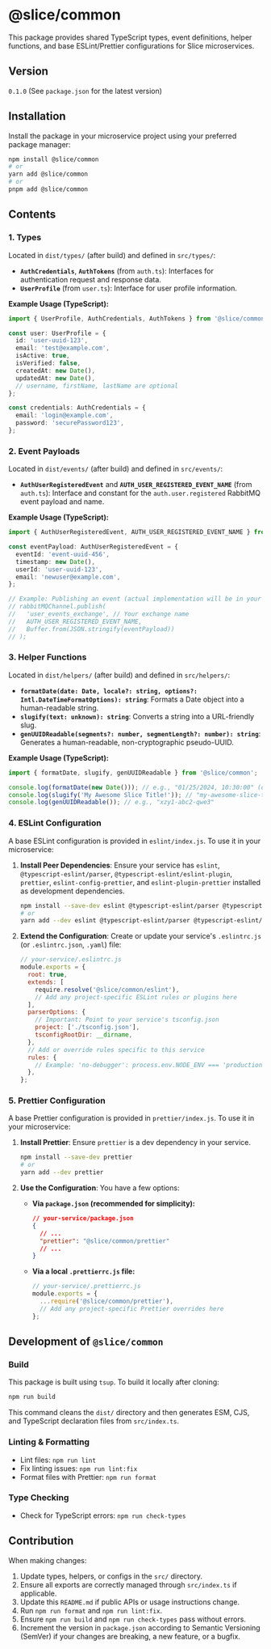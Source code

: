 # @slice/common

This package provides shared TypeScript types, event definitions, helper functions, and base ESLint/Prettier configurations for Slice microservices.

## Version

`0.1.0` (See `package.json` for the latest version)

## Installation

Install the package in your microservice project using your preferred package manager:

```bash
npm install @slice/common
# or
yarn add @slice/common
# or
pnpm add @slice/common
```

## Contents

### 1. Types

Located in `dist/types/` (after build) and defined in `src/types/`:

-   **`AuthCredentials`**, **`AuthTokens`** (from `auth.ts`): Interfaces for authentication request and response data.
-   **`UserProfile`** (from `user.ts`): Interface for user profile information.

**Example Usage (TypeScript):**

```typescript
import { UserProfile, AuthCredentials, AuthTokens } from '@slice/common';

const user: UserProfile = {
  id: 'user-uuid-123',
  email: 'test@example.com',
  isActive: true,
  isVerified: false,
  createdAt: new Date(),
  updatedAt: new Date(),
  // username, firstName, lastName are optional
};

const credentials: AuthCredentials = {
  email: 'login@example.com',
  password: 'securePassword123',
};
```

### 2. Event Payloads

Located in `dist/events/` (after build) and defined in `src/events/`:

-   **`AuthUserRegisteredEvent`** and **`AUTH_USER_REGISTERED_EVENT_NAME`** (from `auth.ts`): Interface and constant for the `auth.user.registered` RabbitMQ event payload and name.

**Example Usage (TypeScript):**

```typescript
import { AuthUserRegisteredEvent, AUTH_USER_REGISTERED_EVENT_NAME } from '@slice/common';

const eventPayload: AuthUserRegisteredEvent = {
  eventId: 'event-uuid-456',
  timestamp: new Date(),
  userId: 'user-uuid-123',
  email: 'newuser@example.com',
};

// Example: Publishing an event (actual implementation will be in your service)
// rabbitMQChannel.publish(
//   'user_events_exchange', // Your exchange name
//   AUTH_USER_REGISTERED_EVENT_NAME,
//   Buffer.from(JSON.stringify(eventPayload))
// );
```

### 3. Helper Functions

Located in `dist/helpers/` (after build) and defined in `src/helpers/`:

-   **`formatDate(date: Date, locale?: string, options?: Intl.DateTimeFormatOptions): string`**: Formats a Date object into a human-readable string.
-   **`slugify(text: unknown): string`**: Converts a string into a URL-friendly slug.
-   **`genUUIDReadable(segments?: number, segmentLength?: number): string`**: Generates a human-readable, non-cryptographic pseudo-UUID.

**Example Usage (TypeScript):**

```typescript
import { formatDate, slugify, genUUIDReadable } from '@slice/common';

console.log(formatDate(new Date())); // e.g., "01/25/2024, 10:30:00" (output depends on locale)
console.log(slugify('My Awesome Slice Title!')); // "my-awesome-slice-title"
console.log(genUUIDReadable()); // e.g., "xzy1-abc2-qwe3"
```

### 4. ESLint Configuration

A base ESLint configuration is provided in `eslint/index.js`. To use it in your microservice:

1.  **Install Peer Dependencies**: Ensure your service has `eslint`, `@typescript-eslint/parser`, `@typescript-eslint/eslint-plugin`, `prettier`, `eslint-config-prettier`, and `eslint-plugin-prettier` installed as development dependencies.

    ```bash
    npm install --save-dev eslint @typescript-eslint/parser @typescript-eslint/eslint-plugin prettier eslint-config-prettier eslint-plugin-prettier
    # or
    yarn add --dev eslint @typescript-eslint/parser @typescript-eslint/eslint-plugin prettier eslint-config-prettier eslint-plugin-prettier
    ```

2.  **Extend the Configuration**: Create or update your service's `.eslintrc.js` (or `.eslintrc.json`, `.yaml`) file:

    ```javascript
    // your-service/.eslintrc.js
    module.exports = {
      root: true,
      extends: [
        require.resolve('@slice/common/eslint'),
        // Add any project-specific ESLint rules or plugins here
      ],
      parserOptions: {
        // Important: Point to your service's tsconfig.json
        project: ['./tsconfig.json'], 
        tsconfigRootDir: __dirname,
      },
      // Add or override rules specific to this service
      rules: {
        // Example: 'no-debugger': process.env.NODE_ENV === 'production' ? 'warn' : 'off',
      },
    };
    ```

### 5. Prettier Configuration

A base Prettier configuration is provided in `prettier/index.js`. To use it in your microservice:

1.  **Install Prettier**: Ensure `prettier` is a dev dependency in your service.

    ```bash
    npm install --save-dev prettier
    # or
    yarn add --dev prettier
    ```

2.  **Use the Configuration**: You have a few options:

    *   **Via `package.json` (recommended for simplicity):**

        ```json
        // your-service/package.json
        {
          // ...
          "prettier": "@slice/common/prettier"
          // ...
        }
        ```

    *   **Via a local `.prettierrc.js` file:**

        ```javascript
        // your-service/.prettierrc.js
        module.exports = {
          ...require('@slice/common/prettier'),
          // Add any project-specific Prettier overrides here
        };
        ```

## Development of `@slice/common`

### Build

This package is built using `tsup`. To build it locally after cloning:

```bash
npm run build
```

This command cleans the `dist/` directory and then generates ESM, CJS, and TypeScript declaration files from `src/index.ts`.

### Linting & Formatting

-   Lint files: `npm run lint`
-   Fix linting issues: `npm run lint:fix`
-   Format files with Prettier: `npm run format`

### Type Checking

-   Check for TypeScript errors: `npm run check-types`

## Contribution

When making changes:

1.  Update types, helpers, or configs in the `src/` directory.
2.  Ensure all exports are correctly managed through `src/index.ts` if applicable.
3.  Update this `README.md` if public APIs or usage instructions change.
4.  Run `npm run format` and `npm run lint:fix`.
5.  Ensure `npm run build` and `npm run check-types` pass without errors.
6.  Increment the version in `package.json` according to Semantic Versioning (SemVer) if your changes are breaking, a new feature, or a bugfix. 